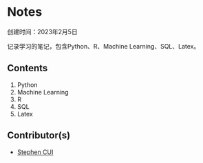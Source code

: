 # Notes

创建时间：2023年2月5日

记录学习的笔记，包含Python、R、Machine Learning、SQL、Latex。

## Contents

1. Python
2. Machine Learning
3. R
4. SQL
5. Latex

## Contributor(s)

- [Stephen CUI](https://github.com/JPL-JUNO)
